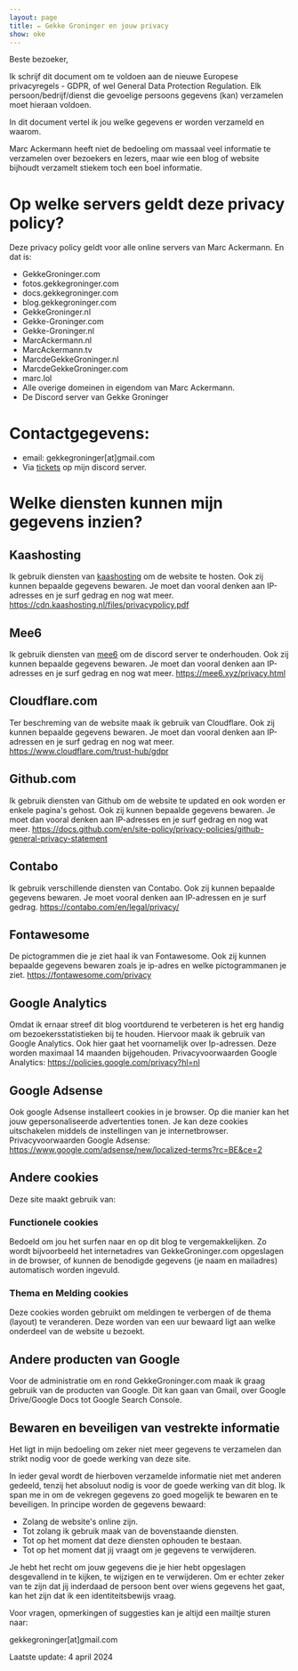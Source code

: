 ```yaml
---
layout: page
title: ✏️ Gekke Groninger en jouw privacy
show: oke
---
```


Beste bezoeker,

Ik schrijf dit document om te voldoen aan de nieuwe Europese privacyregels - GDPR, of wel General Data Protection Regulation. Elk persoon/bedrijf/dienst die gevoelige persoons gegevens (kan) verzamelen moet hieraan voldoen.

In dit document vertel ik jou welke gegevens er worden verzameld en waarom.

Marc Ackermann heeft niet de bedoeling om massaal veel informatie te verzamelen over bezoekers en lezers, maar wie een blog of website bijhoudt verzamelt stiekem toch een boel informatie.

# Op welke servers geldt deze privacy policy?

Deze privacy policy geldt voor alle online servers van Marc Ackermann. En dat is:

* GekkeGroninger.com
* fotos.gekkegroninger.com
* docs.gekkegroninger.com
* blog.gekkegroninger.com
* GekkeGroninger.nl
* Gekke-Groninger.com
* Gekke-Groninger.nl
* MarcAckermann.nl
* MarcAckermann.tv
* MarcdeGekkeGroninger.nl
* MarcdeGekkeGroninger.com
* marc.lol
* Alle overige domeinen in eigendom van Marc Ackermann.
* De Discord server van Gekke Groninger

# Contactgegevens:

* email: gekkegroninger[at]gmail.com
* Via [tickets](https://mee6.xyz/i/tv3EF2CYCs) op mijn discord server.

# Welke diensten kunnen mijn gegevens inzien?

## Kaashosting
Ik gebruik diensten van [kaashosting](https://kaashosting.nl) om de website te hosten. Ook zij kunnen bepaalde gegevens bewaren. Je moet dan vooral denken aan IP-adresses en je surf gedrag en nog wat meer. <https://cdn.kaashosting.nl/files/privacypolicy.pdf>

## Mee6
Ik gebruik diensten van [mee6](https://mee6.xyz) om de discord server te onderhouden. Ook zij kunnen bepaalde gegevens bewaren. Je moet dan vooral denken aan IP-adresses en je surf gedrag en nog wat meer. <https://mee6.xyz/privacy.html>

## Cloudflare.com
Ter beschreming van de website maak ik gebruik van Cloudflare. Ook zij kunnen bepaalde gegevens bewaren. Je moet dan vooral denken aan IP-adressen en je surf gedrag en nog wat meer.
<https://www.cloudflare.com/trust-hub/gdpr>

## Github.com
Ik gebruik diensten van Github om de website te updated en ook worden er enkele pagina's gehost. Ook zij kunnen bepaalde gegevens bewaren. Je moet dan vooral denken aan IP-adresses en je surf gedrag en nog wat meer.
<https://docs.github.com/en/site-policy/privacy-policies/github-general-privacy-statement>

## Contabo
Ik gebruik verschillende diensten van Contabo. Ook zij kunnen bepaalde gegevens bewaren. Je moet vooral denken aan IP-adressen en je surf gedrag.
<https://contabo.com/en/legal/privacy/>

## Fontawesome
De pictogrammen die je ziet haal ik van Fontawesome. Ook zij kunnen bepaalde gegevens bewaren zoals je ip-adres en welke pictogrammanen je ziet.
<https://fontawesome.com/privacy>

## Google Analytics
Omdat ik ernaar streef dit blog voortdurend te verbeteren is het erg handig om bezoekersstatistieken bij te houden. Hiervoor maak ik gebruik van Google Analytics. Ook hier gaat het voornamelijk over Ip-adressen. Deze worden maximaal 14 maanden bijgehouden.
Privacyvoorwaarden Google Analytics: <https://policies.google.com/privacy?hl=nl>

## Google Adsense
Ook google Adsense installeert cookies in je browser. Op die manier kan het jouw gepersonaliseerde advertenties tonen. Je kan deze cookies uitschakelen middels de instellingen van je internetbrowser.
Privacyvoorwaarden Google Adsense: <https://www.google.com/adsense/new/localized-terms?rc=BE&ce=2>

## Andere cookies
Deze site maakt gebruik van:

### Functionele cookies
Bedoeld om jou het surfen naar en op dit blog te vergemakkelijken. Zo wordt bijvoorbeeld het internetadres van GekkeGroninger.com opgeslagen in de browser, of kunnen de benodigde gegevens (je naam en mailadres) automatisch worden ingevuld.

### Thema en Melding cookies
Deze cookies worden gebruikt om meldingen te verbergen of de thema (layout) te veranderen. Deze worden van een uur bewaard ligt aan welke onderdeel van de website u bezoekt.

## Andere producten van Google
Voor de administratie om en rond GekkeGroninger.com maak ik graag gebruik van de producten van Google. Dit kan gaan van Gmail, over Google Drive/Google Docs tot Google Search Console.

## Bewaren en beveiligen van vestrekte informatie
Het ligt in mijn bedoeling om zeker niet meer gegevens te verzamelen dan strikt nodig voor de goede werking van deze site.

In ieder geval wordt de hierboven verzamelde informatie niet met anderen gedeeld, tenzij het absoluut nodig is voor de goede werking van dit blog. Ik span me in om de vekregen gegevens zo goed mogelijk te bewaren en te beveiligen. In principe worden de gegevens bewaard:

* Zolang de website's online zijn.
* Tot zolang ik gebruik maak van de bovenstaande diensten.
* Tot op het moment dat deze diensten ophouden te bestaan.
* Tot op het moment dat jij vraagt om je gegevens te verwijderen.

Je hebt het recht om jouw gegevens die je hier hebt opgeslagen desgevallend in te kijken, te wijzigen en te verwijderen. Om er echter zeker van te zijn dat jij inderdaad de persoon bent over wiens gegevens het gaat, kan het zijn dat ik een identiteitsbewijs vraag.

Voor vragen, opmerkingen of suggesties kan je altijd een mailtje sturen naar:

gekkegroninger[at]gmail.com

Laatste update: 4 april 2024